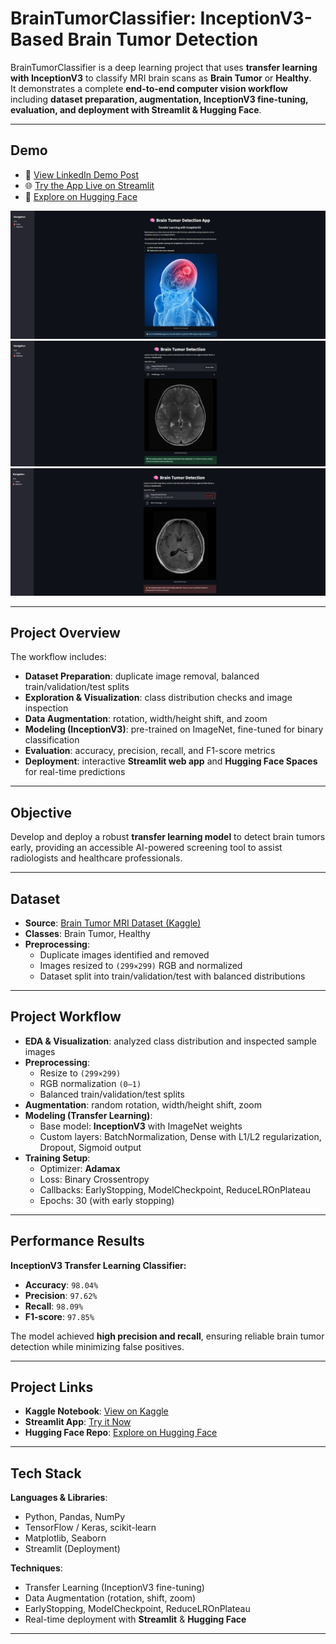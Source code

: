 # **BrainTumorClassifier: InceptionV3-Based Brain Tumor Detection**

BrainTumorClassifier is a deep learning project that uses **transfer learning with InceptionV3** to classify MRI brain scans as **Brain Tumor** or **Healthy**.  
It demonstrates a complete **end-to-end computer vision workflow** including **dataset preparation, augmentation, InceptionV3 fine-tuning, evaluation, and deployment with Streamlit & Hugging Face**.

---

## **Demo**

- 🎥 [View LinkedIn Demo Post](https://www.linkedin.com/posts/rawan-alwadeya-17948a305_deeplearning-transferlearning-inceptionv3-activity-7374585631743643648-ittQ?utm_source=share&utm_medium=member_desktop)  
- 🌐 [Try the App Live on Streamlit](https://braintumorclassifier-txr6nwv9ep9gyqrfksedy3.streamlit.app/)  
- 🤗 [Explore on Hugging Face](https://huggingface.co/RawanAlwadeya/BrainTumorClassifier)

![App Demo](./BrainTumorClassifier%20App.png)  
![Healthy Example](./Healthy.png)  
![Brain Tumor Example](./Brain%20Tumer.png)

---

## **Project Overview**

The workflow includes:  
- **Dataset Preparation**: duplicate image removal, balanced train/validation/test splits  
- **Exploration & Visualization**: class distribution checks and image inspection  
- **Data Augmentation**: rotation, width/height shift, and zoom  
- **Modeling (InceptionV3)**: pre-trained on ImageNet, fine-tuned for binary classification  
- **Evaluation**: accuracy, precision, recall, and F1-score metrics  
- **Deployment**: interactive **Streamlit web app** and **Hugging Face Spaces** for real-time predictions

---

## **Objective**

Develop and deploy a robust **transfer learning model** to detect brain tumors early, providing an accessible AI-powered screening tool to assist radiologists and healthcare professionals.

---

## **Dataset**

- **Source**: [Brain Tumor MRI Dataset (Kaggle)](https://www.kaggle.com/datasets/preetviradiya/brian-tumor-dataset/data)  
- **Classes**: Brain Tumor, Healthy  
- **Preprocessing**:  
  - Duplicate images identified and removed  
  - Images resized to `(299×299)` RGB and normalized  
  - Dataset split into train/validation/test with balanced distributions  

---

## **Project Workflow**

- **EDA & Visualization**: analyzed class distribution and inspected sample images  
- **Preprocessing**:  
  - Resize to `(299×299)`  
  - RGB normalization `(0–1)`  
  - Balanced train/validation/test splits  
- **Augmentation**: random rotation, width/height shift, zoom  
- **Modeling (Transfer Learning)**:  
  - Base model: **InceptionV3** with ImageNet weights  
  - Custom layers: BatchNormalization, Dense with L1/L2 regularization, Dropout, Sigmoid output  
- **Training Setup**:  
  - Optimizer: **Adamax**  
  - Loss: Binary Crossentropy  
  - Callbacks: EarlyStopping, ModelCheckpoint, ReduceLROnPlateau  
  - Epochs: 30 (with early stopping)

---

## **Performance Results**

**InceptionV3 Transfer Learning Classifier:**  
- **Accuracy**: `98.04%`  
- **Precision**: `97.62%`  
- **Recall**: `98.09%`  
- **F1-score**: `97.85%`

The model achieved **high precision and recall**, ensuring reliable brain tumor detection while minimizing false positives.

---

## **Project Links**

- **Kaggle Notebook**: [View on Kaggle](https://www.kaggle.com/code/rawanalwadeya/braintumorclassifier-transfer-learning)  
- **Streamlit App**: [Try it Now](https://braintumorclassifier-txr6nwv9ep9gyqrfksedy3.streamlit.app/)  
- **Hugging Face Repo**: [Explore on Hugging Face](https://huggingface.co/RawanAlwadeya/BrainTumorClassifier)  

---

## **Tech Stack**

**Languages & Libraries**:  
- Python, Pandas, NumPy  
- TensorFlow / Keras, scikit-learn  
- Matplotlib, Seaborn  
- Streamlit (Deployment)

**Techniques**:  
- Transfer Learning (InceptionV3 fine-tuning)  
- Data Augmentation (rotation, shift, zoom)  
- EarlyStopping, ModelCheckpoint, ReduceLROnPlateau  
- Real-time deployment with **Streamlit** & **Hugging Face**

---

